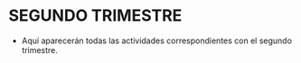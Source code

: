 # SEGUNDO TRIMESTRE

- Aquí aparecerán todas las actividades correspondientes con el segundo trimestre.